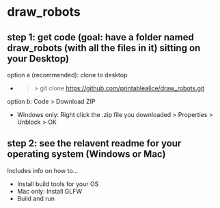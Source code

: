 # draw_robots

## step 1: get code (goal: have a folder named draw_robots (with all the files in it) sitting on your Desktop)


option a (recommended): clone to desktop

- > \> git clone https://github.com/printablealice/draw_robots.git

option b: Code > Download ZIP

- Windows only: Right click the .zip file you downloaded > Properties > Unblock > OK

## step 2: see the relavent readme for your operating system (Windows or Mac)
Includes info on how to...
- Install build tools for your OS
- Mac only: Install GLFW
- Build and run
